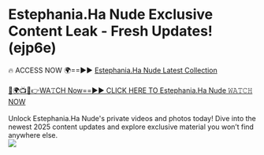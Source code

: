 # Estephania.Ha Nude Exclusive Content Leak - Fresh Updates! (ejp6e)

🔥 ACCESS NOW 🌍==►► <a href="https://tinyurl.com/yc657z5k" rel="nofollow">Estephania.Ha Nude Latest Collection</a>
<br><br>
[🔴🌍📺📱👉WA𝚃CH Now==►► CLICK HERE TO Estephania.Ha Nude 𝚆𝙰𝚃𝙲𝙷 NOW](https://tinyurl.com/yc657z5k)
<br><br>
Unlock Estephania.Ha Nude's private videos and photos today! Dive into the newest 2025 content updates and explore exclusive material you won’t find anywhere else.
<br>
<a href="https://tinyurl.com/yc657z5k" rel="nofollow" data-target="animated-image.originalLink"><img src="https://camo.githubusercontent.com/8a4f000d20f83aca3bf7ec5f350d767afa0574a8a352519fd8cfa583a6f93a33/68747470733a2f2f692e696d6775722e636f6d2f644a486b345a712e676966" data-canonical-src="https://i.imgur.com/dJHk4Zq.gif" style="max-width: 100%; display: inline-block;" data-target="animated-image.originalImage"></a>
<br>
